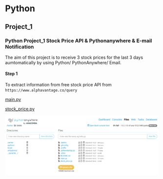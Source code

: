 # Python

## Project_1
### Python Project_1 Stock Price API & Pythonanywhere & E-mail Notification

The aim of this project is to receive 3 stock prices for the last 3 days aumtomatically by using Python/ PythonAnywhere/ Email. 


#### Step 1
To extract information from free stock price API from ```https://www.alphavantage.co/query```

[main.py](https://github.com/sebsebsebsebtimes4/Python/blob/main/main.py)

[stock_price.py](https://github.com/sebsebsebsebtimes4/Python/blob/main/stock_price.py)

![alt text](pyanywhere.png)

